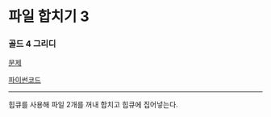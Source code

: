 # 파일 합치기 3
### 골드 4 그리디
[문제](https://www.acmicpc.net/problem/13975)

[파이썬코드](13975.py)

---

힙큐를 사용해 파일 2개를 꺼내 합치고 힙큐에 집어넣는다.